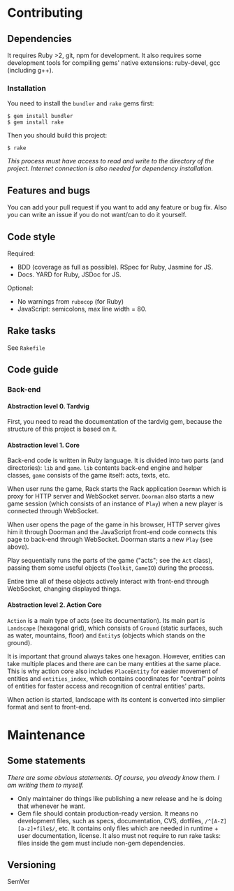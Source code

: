# Contributing
## Dependencies
It requires Ruby >2, git, npm for development. It also requires some
development tools for compiling gems' native extensions: ruby-devel,
gcc (including g++).

### Installation
You need to install the `bundler` and `rake` gems first:

    $ gem install bundler
    $ gem install rake

Then you should build this project:

    $ rake

*This process must have access to read and write to the directory of the
project. Internet connection is also needed for dependency installation.*

## Features and bugs
You can add your pull request if you want to add any feature or bug fix. Also
you can write an issue if you do not want/can to do it yourself.

## Code style
Required:
- BDD (coverage as full as possible). RSpec for Ruby, Jasmine for JS.
- Docs. YARD for Ruby, JSDoc for JS.

Optional:
- No warnings from `rubocop` (for Ruby)
- JavaScript: semicolons, max line width = 80.

## Rake tasks
See `Rakefile`

## Code guide
### Back-end
#### Abstraction level 0. Tardvig

First, you need to read the documentation of the tardvig gem, because the
structure of this project is based on it.

#### Abstraction level 1. Core
Back-end code is written in Ruby language. It is divided into two parts (and
directories): `lib` and `game`. `lib` contents back-end engine and helper
classes, `game` consists of the game itself: acts, texts, etc.

When user runs the game, Rack starts the Rack application `Doorman` which is
proxy for HTTP server and WebSocket server. `Doorman` also starts a new game
session (which consists of an instance of `Play`) when a new player is connected
through WebSocket.

When user opens the page of the game in his browser, HTTP server gives him it
through Doorman and the JavaScript front-end code connects this page to back-end
through WebSocket. Doorman starts a new `Play` (see above).

Play sequentially runs the parts of the game ("acts"; see the `Act` class),
passing them some useful objects (`Toolkit`, `GameIO`) during the process.

Entire time all of these objects actively interact with front-end through
WebSocket, changing displayed things.

#### Abstraction level 2. Action Core
`Action` is a main type of acts (see its documentation).
Its main part is `Landscape` (hexagonal grid), which consists of `Ground` 
(static surfaces, such as water, mountains, floor) and `Entity`s (objects 
which stands on the ground).

It is important that ground always takes one hexagon. However, entities can 
take multiple places and there are can be many entities at the same place. 
This is why action core also includes `PlaceEntity` for easier movement
of entities and `entities_index`, which contains coordinates for 
"central" points of entities for faster access and recognition of 
central entities' parts.

When action is started, landscape with its content is converted into 
simplier format and sent to front-end.

# Maintenance
## Some statements
*There are some obvious statements. Of course, you already know them.
I am writing them to myself.*
* Only maintainer do things like publishing a new release and he is doing that
whenever he want.
* Gem file should contain production-ready version. It means no development
files, such as specs, documentation, CVS, dotfiles, `/^[A-Z][a-z]+file$/`, etc.
It contains only files which are needed in runtime + user documentation,
license.
It also must not require to run rake tasks: files inside the gem must include
non-gem dependencies.

## Versioning
SemVer
